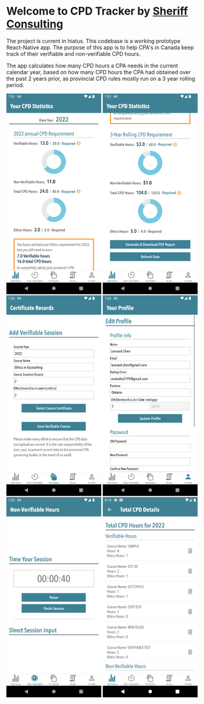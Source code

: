 # Welcome to CPD Tracker by [Sheriff Consulting](http://sheriffconsulting.com) 

The project is current in hiatus. This codebase is a working prototype React-Native app. 
The purpose of this app is to help CPA's in Canada keep track of their verifiable and non-verifiable CPD hours.

The app calculates how many CPD hours a CPA needs in the current calendar year, based on how many CPD hours the CPA had 
obtained over the past 2 years prior, as provincial CPD rules mostly run on a 3 year rolling period.

<img src="/images/stats1.png" width="250"> <img src="/images/stats2.png" width="250"> <img src="/images/ver.png" width="250"> <img src="/images/profile.png" width="250"> <img src="/images/timer.png" width="250"> <img src="/images/courses.png" width="250">

